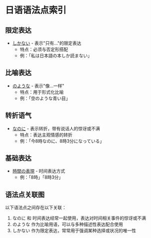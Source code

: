 # 日语语法点索引

## 限定表达
- [しかない](shikanai.md) - 表示"只有..."的限定表达
  - 特点：必须与否定形搭配
  - 例：「私は日本語の本しか読まない」

## 比喻表达
- [のような](noyouna.md) - 表示"像...一样"
  - 特点：用于形式化比喻
  - 例：「空のような青い目」

## 转折语气
- [なのに](nanoni.md) - 表示转折，带有说话人的惊讶或不满
  - 特点：表达主观情感的转折
  - 例：「今8時なのに、8時3分になっている」

## 基础表达
- [時間の表現](jikan.md) - 时间表达方式
  - 例：「8時」「8時3分」

## 语法点关联图
以下语法点之间存在以下关联：
1. なのに 和 时间表达经常一起使用，表达对时间相关事件的惊讶或不满
2. のような 作为比喻用语，可以与多种描述性表达配合使用
3. しかない 作为限定表达，常常用于强调某种选择或状况的唯一性